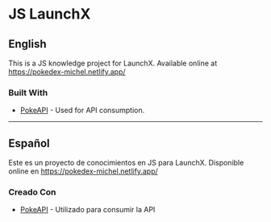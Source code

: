 # JS LaunchX

## English

This is a JS knowledge project for LaunchX. Available online at https://pokedex-michel.netlify.app/


### Built With

  - [PokeAPI](https://pokeapi.co/) - Used for API consumption.

---

## Español

Este es un proyecto de conocimientos en JS para LaunchX. Disponible online en https://pokedex-michel.netlify.app/


### Creado Con

  - [PokeAPI](https://pokeapi.co/) - Utilizado para consumir la API
